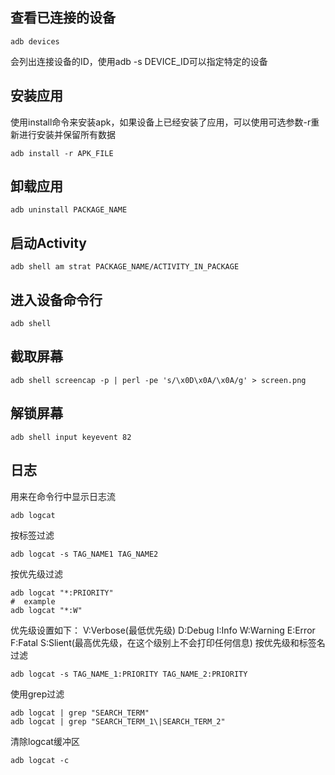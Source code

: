 ## 查看已连接的设备
```
adb devices
```
会列出连接设备的ID，使用adb -s DEVICE_ID可以指定特定的设备
## 安装应用
使用install命令来安装apk，如果设备上已经安装了应用，可以使用可选参数-r重新进行安装并保留所有数据
```
adb install -r APK_FILE
```
## 卸载应用
```
adb uninstall PACKAGE_NAME
```
## 启动Activity
```
adb shell am strat PACKAGE_NAME/ACTIVITY_IN_PACKAGE
```
## 进入设备命令行
```
adb shell
```
## 截取屏幕
```
adb shell screencap -p | perl -pe 's/\x0D\x0A/\x0A/g' > screen.png
```
## 解锁屏幕
```
adb shell input keyevent 82
```
## 日志
用来在命令行中显示日志流
```
adb logcat
```
按标签过滤
```
adb logcat -s TAG_NAME1 TAG_NAME2
```
按优先级过滤
```
adb logcat "*:PRIORITY"
#  example
adb logcat "*:W"
```
优先级设置如下：
V:Verbose(最低优先级)
D:Debug
I:Info
W:Warning
E:Error
F:Fatal
S:Slient(最高优先级，在这个级别上不会打印任何信息)
按优先级和标签名过滤
```
adb logcat -s TAG_NAME_1:PRIORITY TAG_NAME_2:PRIORITY
```
使用grep过滤
```
adb logcat | grep "SEARCH_TERM"
adb logcat | grep "SEARCH_TERM_1\|SEARCH_TERM_2"
```
清除logcat缓冲区
```
adb logcat -c
```

